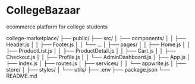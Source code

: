 # CollegeBazaar
ecommerce platform for college students

college-marketplace/
├── public/
├── src/
│   ├── components/
│   │   ├── Header.js
│   │   ├── Footer.js
│   │   └── ...
│   ├── pages/
│   │   ├── Home.js
│   │   ├── ProductList.js
│   │   ├── ProductDetail.js
│   │   ├── Cart.js
│   │   ├── Checkout.js
│   │   ├── Profile.js
│   │   └── AdminDashboard.js
│   ├── App.js
│   ├── index.js
│   ├── routes.js
│   ├── services/
│   │   └── appwrite.js
│   ├── store/
│   ├── styles/
│   └── utils/
├── .env
├── package.json
└── README.md
